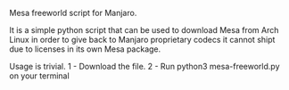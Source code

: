 Mesa freeworld script for Manjaro. 

It is  a simple python script that can be used to download Mesa from Arch Linux in order to give back to Manjaro proprietary codecs it cannot shipt due to licenses in its own Mesa package.

Usage is trivial. 
1 - Download the file.
2 - Run python3 mesa-freeworld.py on your terminal
